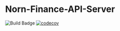 # Norn-Finance-API-Server

![Build Badge](https://github.com/zmcx16/Norn-Finance-API-Server/workflows/build/badge.svg)
[![codecov](https://codecov.io/gh/zmcx16/Norn-Finance-API-Server/branch/master/graph/badge.svg?token=5KRR9JSM0C)](https://codecov.io/gh/zmcx16/Norn-Finance-API-Server)